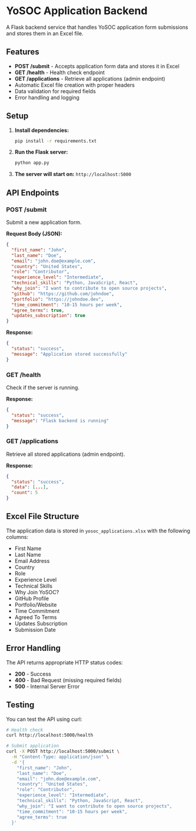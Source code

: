 # YoSOC Application Backend

A Flask backend service that handles YoSOC application form submissions and stores them in an Excel file.

## Features

- **POST /submit** - Accepts application form data and stores it in Excel
- **GET /health** - Health check endpoint
- **GET /applications** - Retrieve all applications (admin endpoint)
- Automatic Excel file creation with proper headers
- Data validation for required fields
- Error handling and logging

## Setup

1. **Install dependencies:**
   ```bash
   pip install -r requirements.txt
   ```

2. **Run the Flask server:**
   ```bash
   python app.py
   ```

3. **The server will start on:** `http://localhost:5000`

## API Endpoints

### POST /submit
Submit a new application form.

**Request Body (JSON):**
```json
{
  "first_name": "John",
  "last_name": "Doe",
  "email": "john.doe@example.com",
  "country": "United States",
  "role": "Contributor",
  "experience_level": "Intermediate",
  "technical_skills": "Python, JavaScript, React",
  "why_join": "I want to contribute to open source projects",
  "github": "https://github.com/johndoe",
  "portfolio": "https://johndoe.dev",
  "time_commitment": "10-15 hours per week",
  "agree_terms": true,
  "updates_subscription": true
}
```

**Response:**
```json
{
  "status": "success",
  "message": "Application stored successfully"
}
```

### GET /health
Check if the server is running.

**Response:**
```json
{
  "status": "success",
  "message": "Flask backend is running"
}
```

### GET /applications
Retrieve all stored applications (admin endpoint).

**Response:**
```json
{
  "status": "success",
  "data": [...],
  "count": 5
}
```

## Excel File Structure

The application data is stored in `yosoc_applications.xlsx` with the following columns:

- First Name
- Last Name
- Email Address
- Country
- Role
- Experience Level
- Technical Skills
- Why Join YoSOC?
- GitHub Profile
- Portfolio/Website
- Time Commitment
- Agreed To Terms
- Updates Subscription
- Submission Date

## Error Handling

The API returns appropriate HTTP status codes:
- **200** - Success
- **400** - Bad Request (missing required fields)
- **500** - Internal Server Error

## Testing

You can test the API using curl:

```bash
# Health check
curl http://localhost:5000/health

# Submit application
curl -X POST http://localhost:5000/submit \
  -H "Content-Type: application/json" \
  -d '{
    "first_name": "John",
    "last_name": "Doe",
    "email": "john.doe@example.com",
    "country": "United States",
    "role": "Contributor",
    "experience_level": "Intermediate",
    "technical_skills": "Python, JavaScript, React",
    "why_join": "I want to contribute to open source projects",
    "time_commitment": "10-15 hours per week",
    "agree_terms": true
  }'
```

